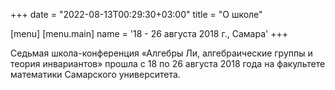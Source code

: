 ﻿+++
date = "2022-08-13T00:29:30+03:00"
title = "О школе"

[menu]
[menu.main]
name = '18 - 26 августа 2018 г., Самара'
+++

Седьмая школа-конференция &laquo;Алгебры Ли, алгебраические группы и теория 
инвариантов&raquo; прошла с 18 по 26 августа 2018 года на факультете математики Самарского университета.
